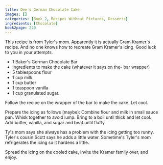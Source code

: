 ```yaml
---
title: Dee's German Chocolate Cake
images: []
categories: [Book 2, Recipes Without Pictures, Desserts]
ingredients: [Chocolate]
book2page: 220
---
```


This recipe is from Tyler's mom. Apparently it is actually Gram Kramer's recipe. And no one knows how to recreate Gram Kramer's icing. Good luck to you in your attempts. 

- 1 Baker's German Chocolate Bar
- Ingredients to make the cake (whatever it says on the- bar wrapper)
- 5 tablespoons flour
- 1 cup milk
- 1 cup butter
- 1 teaspoon vanilla
- 1 cup granulated sugar.

Follow the recipe on the wrapper of the bar to make the cake. Let cool. 

Prepare the icing as follows (maybe): Combine flour and milk in small sauce pan. Whisk together to avoid lump. Bring to a boil until thick and let cool. Add butter, vanilla, and sugar and beat until fluffy. 

Ty's mom says she always has a problem with the icing getting too runny. Tyler's cousin Scott says he adds a little water. Sometime's Tyler's mom refrigerates the icing so it hardens a little. 

Spread the icing on the cooled cake, invite the Kramer family over, and enjoy.